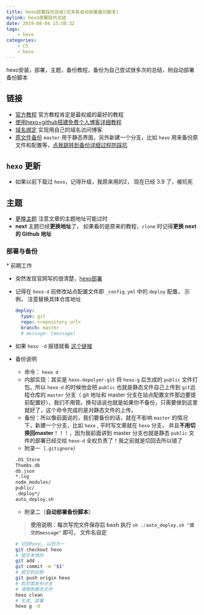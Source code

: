 ```yaml
---
title: hexo部署踩坑总结(文末有自动部署备份脚本)
mylink: hexo部署踩坑总结
date: 2019-08-04 15:50:32
tags:
    - hexo
categories:
    - CS
    - hexo
---
```


hexo安装，部署，主题，备份教程，备份为自己尝试很多次的总结，附自动部署备份脚本

<!--more-->

## 链接
* [官方教程](https://hexo.io/zh-cn/docs/) 官方教程肯定是最权威的最好的教程
* [使用hexo+github搭建免费个人博客详细教程](https://www.cnblogs.com/liuxianan/p/build-blog-website-by-hexo-github.html)
* [域名绑定](https://blog.enjoytoshare.club/article/hexo-do-domain.html) 实现用自己的域名访问博客
* [原文件备份](https://blog.csdn.net/u012195214/article/details/72721065) `master` 用于静态界面，另外新建一个分支，比如 `hexo` 用来备份原文件和配置等，[点我跳转到备份详细过程防踩坑](#deploy_backup)

##  `hexo` 更新

* 如果以前下载过 `hexo`，记得升级，我原来用的2， 现在已经 3.9 了，被坑死

## 主题

*  [更换主题](https://www.jianshu.com/p/33bc0a0a6e90) 注意文章的主题地址可能过时
* **next** 主题已经**更换地址**了， 如果看的是原来的教程，`clone` 时记得**更换 next 的 Github 地址**

<h3 id="deploy_backup"> 部署与备份</h3>
* 前期工作

  * 突然发现官网写的很清楚，[hexo部署](https://hexo.io/zh-cn/docs/deployment.html)

  * 记得在 `hexo-d` 前修改站点配置文件即 `_config.yml` 中的 `deploy` 配置， 示例， 注意替换具体仓库地址

    ```yaml
    deploy:
      type: git
      repo: <repository url> 
      branch: master
      # message: [message]
    ```

    

  * 如果 `hexo -d` 报错就看 [这个链接](https://blog.csdn.net/weixin_36401046/article/details/52940313)

* 备份说明

  * 命令： `hexo d`
  * 内部实现：其实是 `hexo-depolyer-git` 将 `hexo-g` 后生成的 `public` 文件打包。所以 `hexo-d` 的时候他会把 `public` 也就是静态文件自己上传到 `git`远程仓库的 `master` 分支（ git 地址和 master 分支在站点配置文件那边要提前配置好），我们不用管。换句话说也就是如果你不备份，只需要做到这里就好了，这个命令完成的是对静态文件的上传。
  * 备份：所以像前面说的，我们要备份的话，就在不影响 `master` 的情况下，新建一个分支，比如 `hexo` , 平时写文章就在 `hexo` 分支， 并且**不用切换回master**！！！，因为我前面讲到 master 分支也就是静态 `public` 文件的部署已经交给 `hexo-d` 全权负责了！我之前就是切回去所以错了
  * 附录一（`.gitignore`）

  ```sh
  .DS_Store
  Thumbs.db
  db.json
  *.log
  node_modules/
  public/
  .deploy*/
  auto_deploy.sh
  ```

  * 附录二（**自动部署备份脚本**）

  > **使用说明：每次写完文件保存后 bash 执行 `sh ./auto_deploy.sh "提交的message"` 即可， 文件名自定**

  ```sh
  # 切回hexo, 以防万一
  git checkout hexo
  # 提交本地的
  git add .
  git commit -m "$1"
  # 提交到远程
  git push origin hexo
  # 到页面发布分支
  # 清理原静态文件
  hexo clean
  # 生成，部署
  hexo g -d
  ```

  
